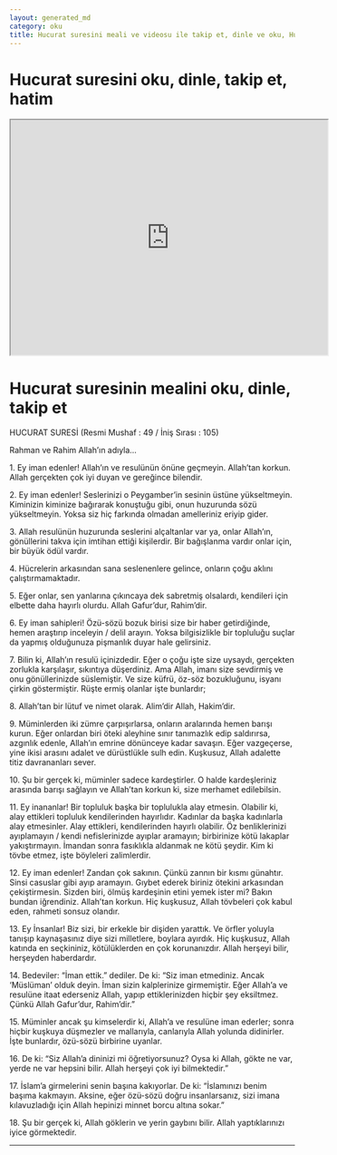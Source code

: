 ```yaml
---
layout: generated_md
category: oku
title: Hucurat suresini meali ve videosu ile takip et, dinle ve oku, Hucurat dinle, Hucurat meali, hatim dinle, hatim yap.
---
```


<div class="container">
  <div class="row">
    <div class="col-lg-12">
      <h1>Hucurat suresini oku, dinle, takip et, hatim</h1>
      <div class="div-youtube-embed">
        <iframe width="560" height="415" src="https://www.youtube.com/embed/">frameborder="0" allowfullscreen></iframe>
      </div>
    </div>
  </div>

  <div class="row">
    <div class="col-lg-12">
      <h1>Hucurat suresinin mealini oku, dinle, takip et</h1>
      <div><p>HUCURAT SURESİ (Resmi Mushaf : 49 / İniş Sırası : 105)</p><p>Rahman ve Rahim Allah’ın adıyla…</p><p></p><p></p><p>1. Ey iman edenler! Allah’ın ve resulünün önüne geçmeyin. Allah’tan korkun. Allah gerçekten çok iyi duyan ve gereğince bilendir.</p><p></p><p></p><p>2. Ey iman edenler! Seslerinizi o Peygamber’in sesinin üstüne yükseltmeyin. Kiminizin kiminize bağırarak konuştuğu gibi, onun huzurunda sözü yükseltmeyin. Yoksa siz hiç farkında olmadan amelleriniz eriyip gider.</p><p></p><p></p><p>3. Allah resulünün huzurunda seslerini alçaltanlar var ya, onlar Allah’ın, gönüllerini takva için imtihan ettiği kişilerdir. Bir bağışlanma vardır onlar için, bir büyük ödül vardır.</p><p></p><p></p><p>4. Hücrelerin arkasından sana seslenenlere gelince, onların çoğu aklını çalıştırmamaktadır.</p><p></p><p></p><p>5. Eğer onlar, sen yanlarına çıkıncaya dek sabretmiş olsalardı, kendileri için elbette daha hayırlı olurdu. Allah Gafur’dur, Rahim’dir.</p><p></p><p></p><p>6. Ey iman sahipleri! Özü-sözü bozuk birisi size bir haber getirdiğinde, hemen araştırıp inceleyin / delil arayın. Yoksa bilgisizlikle bir topluluğu suçlar da yapmış olduğunuza pişmanlık duyar hale gelirsiniz.</p><p></p><p></p><p>7. Bilin ki, Allah’ın resulü içinizdedir. Eğer o çoğu işte size uysaydı, gerçekten zorlukla karşılaşır, sıkıntıya düşerdiniz. Ama Allah, imanı size sevdirmiş ve onu gönüllerinizde süslemiştir. Ve size küfrü, öz-söz bozukluğunu, isyanı çirkin göstermiştir. Rüşte ermiş olanlar işte bunlardır;</p><p></p><p></p><p>8. Allah’tan bir lütuf ve nimet olarak. Alim’dir Allah, Hakim’dir.</p><p></p><p></p><p>9. Müminlerden iki zümre çarpışırlarsa, onların aralarında hemen barışı kurun. Eğer onlardan biri öteki aleyhine sınır tanımazlık edip saldırırsa, azgınlık edenle, Allah’ın emrine dönünceye kadar savaşın. Eğer vazgeçerse, yine ikisi arasını adalet ve dürüstlükle sulh edin. Kuşkusuz, Allah adalette titiz davrananları sever.</p><p></p><p></p><p>10. Şu bir gerçek ki, müminler sadece kardeştirler. O halde kardeşleriniz arasında barışı sağlayın ve Allah’tan korkun ki, size merhamet edilebilsin.</p><p></p><p></p><p>11. Ey inananlar! Bir topluluk başka bir toplulukla alay etmesin. Olabilir ki, alay ettikleri topluluk kendilerinden hayırlıdır. Kadınlar da başka kadınlarla alay etmesinler. Alay ettikleri, kendilerinden hayırlı olabilir. Öz benliklerinizi ayıplamayın / kendi nefislerinizde ayıplar aramayın; birbirinize kötü lakaplar yakıştırmayın. İmandan sonra fasıklıkla aldanmak ne kötü şeydir. Kim ki tövbe etmez, işte böyleleri zalimlerdir.</p><p></p><p></p><p>12. Ey iman edenler! Zandan çok sakının. Çünkü zannın bir kısmı günahtır. Sinsi casuslar gibi ayıp aramayın. Gıybet ederek biriniz ötekini arkasından çekiştirmesin. Sizden biri, ölmüş kardeşinin etini yemek ister mi? Bakın bundan iğrendiniz. Allah’tan korkun. Hiç kuşkusuz, Allah tövbeleri çok kabul eden, rahmeti sonsuz olandır.</p><p></p><p></p><p>13. Ey İnsanlar! Biz sizi, bir erkekle bir dişiden yarattık. Ve örfler yoluyla tanışıp kaynaşasınız diye sizi milletlere, boylara ayırdık. Hiç kuşkusuz, Allah katında en seçkininiz, kötülüklerden en çok korunanızdır. Allah herşeyi bilir, herşeyden haberdardır.</p><p></p><p></p><p>14. Bedeviler: “İman ettik.” dediler. De ki: “Siz iman etmediniz. Ancak ‘Müslüman’ olduk deyin. İman sizin kalplerinize girmemiştir. Eğer Allah’a ve resulüne itaat ederseniz Allah, yapıp ettiklerinizden hiçbir şey eksiltmez. Çünkü Allah Gafur’dur, Rahim’dir.”</p><p></p><p></p><p>15. Müminler ancak şu kimselerdir ki, Allah’a ve resulüne iman ederler; sonra hiçbir kuşkuya düşmezler ve mallarıyla, canlarıyla Allah yolunda didinirler. İşte bunlardır, özü-sözü birbirine uyanlar.</p><p></p><p></p><p>16. De ki: “Siz Allah’a dininizi mi öğretiyorsunuz? Oysa ki Allah, gökte ne var, yerde ne var hepsini bilir. Allah herşeyi çok iyi bilmektedir.”</p><p></p><p></p><p>17. İslam’a girmelerini senin başına kakıyorlar. De ki: “İslamınızı benim başıma kakmayın. Aksine, eğer özü-sözü doğru insanlarsanız, sizi imana kılavuzladığı için Allah hepinizi minnet borcu altına sokar.”</p><p></p><p></p><p>18. Şu bir gerçek ki, Allah göklerin ve yerin gaybını bilir. Allah yaptıklarınızı iyice görmektedir.</p><p></p><p></p><p></p><p></p></div>
    </div>
  </div>
</div>
<hr />
